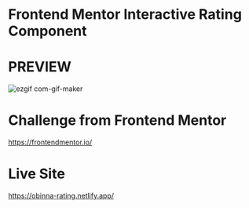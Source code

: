 # Frontend Mentor Interactive Rating Component

# PREVIEW
![ezgif com-gif-maker](https://user-images.githubusercontent.com/105124616/167268714-ba1cef02-bb8f-409b-a855-a579251c1afe.gif)


# Challenge from Frontend Mentor
https://frontendmentor.io/

# Live Site
https://obinna-rating.netlify.app/
